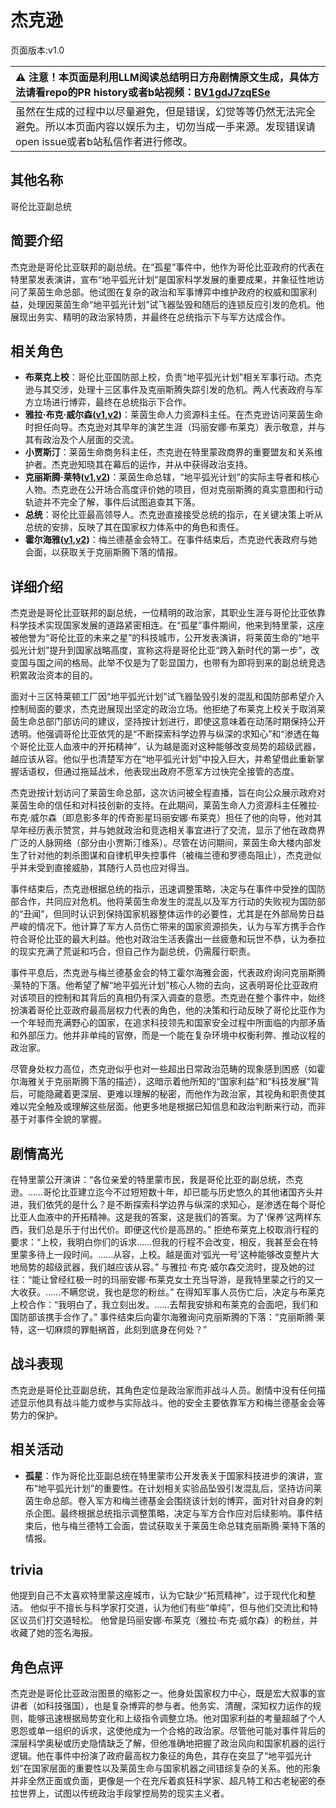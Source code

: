 # 杰克逊
页面版本:v1.0
 

| :warning: 注意！本页面是利用LLM阅读总结明日方舟剧情原文生成，具体方法请看repo的PR history或者b站视频：[BV1gdJ7zqESe](https://www.bilibili.com/video/BV1gdJ7zqESe/)         |
|:----------------------------|
| 虽然在生成的过程中以尽量避免，但是错误，幻觉等等仍然无法完全避免。所以本页面内容以娱乐为主，切勿当成一手来源。发现错误请open issue或者b站私信作者进行修改。|



## 其他名称
哥伦比亚副总统
## 简要介绍
杰克逊是哥伦比亚联邦的副总统。在“孤星”事件中，他作为哥伦比亚政府的代表在特里蒙发表演讲，宣布“地平弧光计划”是国家科学发展的重要成果，并象征性地访问了莱茵生命总部。他试图在复杂的政治和军事博弈中维护政府的权威和国家利益，处理因莱茵生命“地平弧光计划”试飞器坠毁和随后的连锁反应引发的危机。他展现出务实、精明的政治家特质，并最终在总统指示下与军方达成合作。
## 相关角色
-   **布莱克上校**：哥伦比亚国防部上校，负责“地平弧光计划”相关军事行动。杰克逊与其交涉，处理十三区事件及克丽斯腾失踪引发的危机。两人代表政府与军方立场进行博弈，最终在总统指示下合作。
-   **雅拉·布克·威尔森([v1](extended_char_d1f8dc.md),[v2](../char_v3/extended_char_d1f8dc.md))**：莱茵生命人力资源科主任。在杰克逊访问莱茵生命时担任向导。杰克逊对其早年的演艺生涯（玛丽安娜·布莱克）表示敬意，并与其有政治及个人层面的交流。
-   **小贾斯汀**：莱茵生命商务科主任，杰克逊在特里蒙政商界的重要盟友和关系维护者。杰克逊知晓其在幕后的运作，并从中获得政治支持。
-   **克丽斯腾·莱特([v1](extended_char_336509.md),[v2](../char_v3/extended_char_336509.md))**：莱茵生命总辖，“地平弧光计划”的实际主导者和核心人物。杰克逊在公开场合高度评价她的项目，但对克丽斯腾的真实意图和行动轨迹并不完全了解，事件后试图追查其下落。
-   **总统**：哥伦比亚最高领导人。杰克逊直接接受总统的指示，在关键决策上听从总统的安排，反映了其在国家权力体系中的角色和责任。
-   **霍尔海雅([v1](char_4027_heyak.md),[v2](../char_v3/char_4027_heyak.md))**：梅兰德基金会特工。在事件结束后，杰克逊代表政府与她会面，以获取关于克丽斯腾下落的情报。
## 详细介绍
杰克逊是哥伦比亚联邦的副总统，一位精明的政治家，其职业生涯与哥伦比亚依靠科学技术实现国家发展的道路紧密相连。在“孤星”事件期间，他来到特里蒙，这座被他誉为“哥伦比亚的未来之星”的科技城市，公开发表演讲，将莱茵生命的“地平弧光计划”提升到国家战略高度，宣称这将是哥伦比亚“跨入新时代的第一步”，改变国与国之间的格局。此举不仅是为了彰显国力，也带有为即将到来的副总统竞选积累政治资本的目的。

面对十三区特莱顿工厂因“地平弧光计划”试飞器坠毁引发的混乱和国防部希望介入控制局面的要求，杰克逊展现出坚定的政治立场。他拒绝了布莱克上校关于取消莱茵生命总部门部访问的建议，坚持按计划进行，即使这意味着在动荡时期保持公开透明。他强调哥伦比亚依凭的是“不断探索科学边界与纵深的求知心”和“渗透在每个哥伦比亚人血液中的开拓精神”，认为越是面对这种能够改变局势的超级武器，越应该从容。他似乎也清楚军方在“地平弧光计划”中投入巨大，并希望借此重新掌握话语权，但通过拖延战术，他表现出政府不愿军方过快完全接管的态度。

杰克逊按计划访问了莱茵生命总部，这次访问被全程直播，旨在向公众展示政府对莱茵生命的信任和对科技创新的支持。在此期间，莱茵生命人力资源科主任雅拉·布克·威尔森（即息影多年的传奇影星玛丽安娜·布莱克）担任了他的向导，他对其早年经历表示赞赏，并与她就政治和竞选相关事宜进行了交流，显示了他在政商界广泛的人脉网络（部分由小贾斯汀维系）。尽管在访问期间，莱茵生命大楼内部发生了针对他的刺杀图谋和自律机甲失控事件（被梅兰德和罗德岛阻止），杰克逊似乎并未受到直接威胁，其随行人员也应对得当。

事件结束后，杰克逊根据总统的指示，迅速调整策略，决定与在事件中受挫的国防部合作，共同应对危机。他将莱茵生命发生的混乱以及军方行动的失败视为国防部的“丑闻”，但同时认识到保持国家机器整体运作的必要性，尤其是在外部局势日益严峻的情况下。他计算了军方人员伤亡带来的国家资源损失，认为与军方携手合作符合哥伦比亚的最大利益。他也对政治生活表露出一丝疲惫和玩世不恭，认为泰拉的现实充满了荒诞和巧合，但自己作为副总统，仍需履行职责。

事件平息后，杰克逊与梅兰德基金会的特工霍尔海雅会面，代表政府询问克丽斯腾·莱特的下落。他希望了解“地平弧光计划”核心人物的去向，这表明哥伦比亚政府对该项目的控制和其背后的真相仍有深入调查的意愿。杰克逊在整个事件中，始终扮演着哥伦比亚政府最高层权力代表的角色，他的决策和行动反映了哥伦比亚作为一个年轻而充满野心的国家，在追求科技领先和国家安全过程中所面临的内部矛盾和外部压力。他并非单纯的官僚，而是一个能在复杂环境中权衡利弊、推动议程的政治家。

尽管身处权力高位，杰克逊似乎也对一些超出日常政治范畴的现象感到困惑（如霍尔海雅关于克丽斯腾下落的描述），这暗示着他所知的“国家利益”和“科技发展”背后，可能隐藏着更深层、更难以理解的秘密，而他作为政治家，其视角和职责使其难以完全触及或理解这些层面。他更多地是根据已知信息和政治判断来行动，而非基于对事件全貌的掌握。
## 剧情高光
在特里蒙公开演讲：“各位亲爱的特里蒙市民，我是哥伦比亚的副总统，杰克逊。......哥伦比亚建立迄今不过短短数十年，却已能与历史悠久的其他诸国齐头并进，我们依凭的是什么？是不断探索科学边界与纵深的求知心，是渗透在每个哥伦比亚人血液中的开拓精神。这是我的答案，这是我们的答案。为了‘保养’这两样东西，我们总是乐于付出代价。即便这代价是高昂的。”
拒绝布莱克上校取消行程的要求：“上校，我明白你们的诉求......但我的行程不会改变，相反，我甚至会在特里蒙多待上一段时间。......从容，上校。越是面对‘弧光一号’这种能够改变整片大地局势的超级武器，我们越应该从容。”
与雅拉·布克·威尔森交流时，提及她的过往：“能让曾经红极一时的玛丽安娜·布莱克女士充当导游，是我特里蒙之行的又一大收获。......不瞒您说，我也是您的粉丝。”
在得知军事人员伤亡后，决定与布莱克上校合作：“我明白了，我立刻出发。......去帮我安排和布莱克的会面吧，我们和国防部该携手合作了。”
事件结束后向霍尔海雅询问克丽斯腾的下落：“克丽斯腾·莱特，这一切麻烦的罪魁祸首，此刻到底身在何处？”
## 战斗表现
杰克逊是哥伦比亚副总统，其角色定位是政治家而非战斗人员。剧情中没有任何描述显示他具有战斗能力或参与实际战斗。他的安全主要依靠军方和梅兰德基金会等势力的保护。
## 相关活动
-   **孤星**：作为哥伦比亚副总统在特里蒙市公开发表关于国家科技进步的演讲，宣布“地平弧光计划”的重要性。在计划相关实验品坠毁引发混乱后，坚持访问莱茵生命总部。卷入军方和梅兰德基金会围绕该计划的博弈，面对针对自身的刺杀企图。最终根据总统指示调整策略，决定与军方合作应对后续影响。事件结束后，他与梅兰德特工会面，尝试获取关于莱茵生命总辖克丽斯腾·莱特下落的情报。
## trivia
他提到自己不太喜欢特里蒙这座城市，认为它缺少“拓荒精神”，过于现代化和整洁。
他似乎不擅长与科学家打交道，认为他们有些“单纯”，但与他们交流比和特区议员们打交道轻松。
他曾是玛丽安娜·布莱克（雅拉·布克·威尔森）的粉丝，并收藏了她的签名海报。
## 角色点评
杰克逊是哥伦比亚政治图景的缩影之一。他身处国家权力中心，既是宏大叙事的宣讲者（如科技强国），也是复杂博弈的参与者。他务实、清醒，深知权力运作的规则，能够迅速根据局势变化和上级指令调整立场。他对国家利益的考量超越了个人恩怨或单一组织的诉求，这使他成为一个合格的政治家。尽管他可能对事件背后的深层科学奥秘或历史隐情缺乏了解，但他准确地把握了政治风向和国家机器的运行逻辑。他在事件中扮演了政府最高权力象征的角色，其存在突显了“地平弧光计划”在国家层面的重要性以及莱茵生命与国家机器之间错综复杂的关系。他的形象并非全然正面或负面，更像是一个在充斥着疯狂科学家、超凡特工和古老秘密的泰拉世界上，试图以传统政治手段掌控局势的现实主义者。